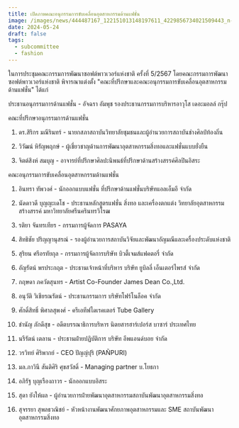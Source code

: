 ```yaml
---
title: เปิดภาพคณะอนุกรรมการขับเคลื่อนอุตสาหกรรมด้านแฟชั่น
image: /images/news/444487167_122151013148197611_4229856734021509443_n-1-.jpg
date: 2024-05-24
draft: false
tags:
  - subcommittee
  - fashion
---
```

ในการประชุมคณะกรรมการพัฒนาซอฟต์พาวเวอร์แห่งชาติ ครั้งที่ 5/2567 โดยคณะกรรมการพัฒนาซอฟต์พาวเวอร์แห่งชาติ พิจารณาแต่งตั้ง "คณะที่ปรึกษาและคณะอนุกรรมการขับเคลื่อนอุตสาหกรรมด้านแฟชั่น" ได้แก่



ประธานอนุกรรมการด้านแฟชั่น - อัจฉรา อัมพุช รองประธานกรรมการบริหารอาวุโส เดอะมอลล์ กรุ๊ป



คณะที่ปรึกษาอนุกรรมการด้านแฟชั่น



1. ดร.สิริกร มณีรินทร์ - นายกสภาสถาบันวิทยาลัยชุมชนและผู้อำนวยการสถาบันช่างศิลป์ท้องถิ่น

2. วิวัฒน์ หิรัญพฤกษ์ - ผู้เชี่ยวชาญด้านการพัฒนาอุตสาหกรรมสิ่งทอและแฟชั่นแบบยั่งยืน

3. จิตต์สิงห์ สมบุญ - อาจารย์ที่ปรึกษาศิลปะนิพนธ์ที่ปรึกษาด้านสร้างสรรค์ศิลปินอิสระ



คณะอนุกรรมการขับเคลื่อนอุตสาหกรรมด้านแฟชั่น



1. อินทรา ทัพวงศ์ - นักออกแบบแฟชั่น ที่ปรึกษาด้านแฟชั่นบริษัทแอลเอ็มอี จำกัด

2. นัดดาวดี บุญญะเดโช - ประธานหลักสูตรแฟชั่น สิ่งทอ และเครื่องตกแต่ง วิทยาลัยอุตสาหกรรมสร้างสรรค์ มหาวิทยาลัยศรีนครินทรวิโรฒ

3. รติยา จันทรเทียร - กรรมการผู้จัดการ PASAYA

4. สิทธิชัย ปริญญานุสรณ์ - รองผู้อำนวยการสถาบันวิจัยและพัฒนาอัญมณีและเครื่องประดับแห่งชาติ

5. สุริยน ศรีอรทัยกุล - กรรมการผู้จัดการบริษัท บิวตี้เจมส์แฟคตอรี่ จำกัด

6. อัญรัตน์ พรประกฤต - ประธานเจ้าหน้าที่บริหาร บริษัท ยูบิลลี่ เอ็นเตอร์ไพรส์ จำกัด

7. กฤษดา ภควัตสุนทร - Artist Co-Founder James Dean Co.,Ltd.

8. อนุวัติ วิเชียรณรัตน์ - ประธานกรรมการ บริษัทโฟร์โนล็อค จำกัด

9. ศักดิ์สิทธิ์ พิศาลสุพงศ์ - ครีเอทีฟไดเรคเตอร์ Tube Gallery

10. ชำนัญ ภักดีสุข - อดีตบรรณาธิการบริหาร นิตยสารฮาร์เปอร์ส บาซาร์ ประเทศไทย

11. นรีรัตน์ เตลาน - ประธานฝ่ายปฏิบัติการ บริษัท อีพแอนด์บอย จำกัด

12. วรวิทย์ ศิริพากย์ - CEO ปัญญ์ปุริ (PAÑPURI)

13. มล.ภาวินี สันติศิริ ศุขสวัสดิ์ - Managing partner บ.โยธกา

14. อภิรัฐ บุญเรืองถาวร - นักออกแบบอิสระ

15. สุดา ยังให้ผล - ผู้อำนวยการฝ่ายพัฒนาอุตสาหกรรมสถาบันพัฒนาอุตสาหกรรมสิ่งทอ

16. สุจรรยา สุพลธวณิชย์ - หัวหน้างานพัฒนาศักยภาพอุตสาหกรรมและ SME สถาบันพัฒนาอุตสาหกรรมสิ่งทอ
